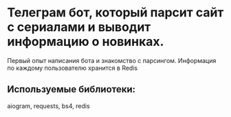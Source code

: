 # Телеграм бот, который парсит сайт с сериалами и выводит информацию о новинках.
Первый опыт написания бота и знакомство с парсингом. 
Информация по каждому пользователю хранится в Redis
## Используемые библиотеки:
aiogram, requests, bs4, redis
